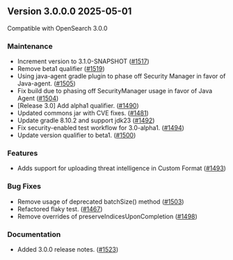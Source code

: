 ## Version 3.0.0.0 2025-05-01

Compatible with OpenSearch 3.0.0

### Maintenance
* Increment version to 3.1.0-SNAPSHOT ([#1517](https://github.com/opensearch-project/security-analytics/pull/1517))
* Remove beta1 qualifier ([#1519](https://github.com/opensearch-project/security-analytics/pull/1519))
* Using java-agent gradle plugin to phase off Security Manager in favor of Java-agent. ([#1505](https://github.com/opensearch-project/security-analytics/pull/1505))
* Fix build due to phasing off SecurityManager usage in favor of Java Agent ([#1504](https://github.com/opensearch-project/security-analytics/pull/1504))
* [Release 3.0] Add alpha1 qualifier. ([#1490](https://github.com/opensearch-project/security-analytics/pull/1490))
* Updated commons jar with CVE fixes. ([#1481](https://github.com/opensearch-project/security-analytics/pull/1481))
* Update gradle 8.10.2 and support jdk23 ([#1492](https://github.com/opensearch-project/security-analytics/pull/1492))
* Fix security-enabled test workflow for 3.0-alpha1. ([#1494](https://github.com/opensearch-project/security-analytics/pull/1494/))
* Update version qualifier to beta1. ([#1500](https://github.com/opensearch-project/security-analytics/pull/1500))

### Features
* Adds support for uploading threat intelligence in Custom Format ([#1493](https://github.com/opensearch-project/security-analytics/pull/1493))

### Bug Fixes
* Remove usage of deprecated batchSize() method ([#1503](https://github.com/opensearch-project/security-analytics/pull/1503))
* Refactored flaky test. ([#1467](https://github.com/opensearch-project/security-analytics/pull/1467))
* Remove overrides of preserveIndicesUponCompletion ([#1498](https://github.com/opensearch-project/security-analytics/pull/1498))

### Documentation
* Added 3.0.0 release notes. ([#1523](https://github.com/opensearch-project/security-analytics/pull/1523))

